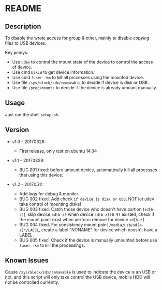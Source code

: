 # README

## Description

To disable the wrote access for group & other, mainly to disable *copying* files to USB devices.

Key poinys:

- Use `udev` to control the mount state of the device to control the access of device.
- Use cmd `blkid` to get device information.
- Use cmd `fuser -km` to kill all processes using the mounted device.
- Use file `/sys/block/sdx/removable` to decide if device is disk or USB.
- Use file `/proc/mounts` to decide if the device is already umount manually.

## Usage

Just run the shell `setup.sh`.

## Version

- v1.0 - 20170328:

  - First release, only test on ubuntu 14.04

- v1.1 - 20170329:

  - BUG 001 fixed: before umount device, automatically kill all processes that using this device.

- v1.2 - 20170511:

  - Add logs for debug & monitor.
  - BUG 002 fixed. Add check `if device is disk or USB`, NOT let udev take control of mounting disks!
  - BUG 003 fixed. Catch those device who doesn't have partion (`sd[b-z]`),
                   skip device `sd[b-z]` when device `sd[b-z][0-9]` existed,
                   check if the mount point exist when perform remove for device `sd[b-z]`.   
  - BUG 004 fixed. For consistency mount point `/media/usb/sd[a-z]*/LABEL`,
                   create a label "NONAME" for device which doesn't have a LABEL.   
  - BUG 005 fixed. Check if the device is manually umounted before use `fuser -km` to kill the processings.

## Known Issues

Cause `/sys/block/sdx/removable` is used to indicate the device is an USB or not, and this script will only take control the USB device, mobile HDD will not be controlled currently.
